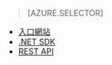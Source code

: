 ﻿> [AZURE.SELECTOR]
- [入口網站](/documentation/articles/media-services-manage-content#encode/)
- [.NET SDK](/documentation/articles/media-services-dotnet-encode-asset/)
- [REST API](/documentation/articles/media-services-rest-encode-asset/)
<!--HONumber=47-->

